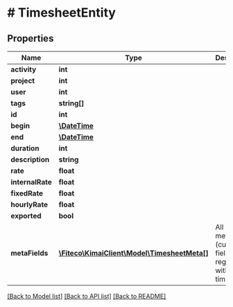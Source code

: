 # # TimesheetEntity

## Properties

Name | Type | Description | Notes
------------ | ------------- | ------------- | -------------
**activity** | **int** |  | [optional]
**project** | **int** |  | [optional]
**user** | **int** |  | [optional]
**tags** | **string[]** |  | [optional]
**id** | **int** |  | [optional]
**begin** | [**\DateTime**](\DateTime.md) |  |
**end** | [**\DateTime**](\DateTime.md) |  | [optional]
**duration** | **int** |  | [optional]
**description** | **string** |  | [optional]
**rate** | **float** |  | [optional]
**internalRate** | **float** |  | [optional]
**fixedRate** | **float** |  | [optional]
**hourlyRate** | **float** |  | [optional]
**exported** | **bool** |  |
**metaFields** | [**\Fiteco\KimaiClient\Model\TimesheetMeta[]**](TimesheetMeta.md) | All visible meta (custom) fields registered with this timesheet | [optional]

[[Back to Model list]](../../README.md#models) [[Back to API list]](../../README.md#endpoints) [[Back to README]](../../README.md)
